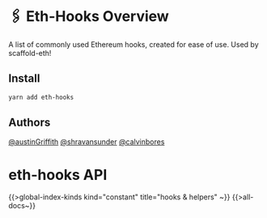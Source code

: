 # 🖇 Eth-Hooks Overview

A list of commonly used Ethereum hooks, created for ease of use. Used by scaffold-eth!

## Install

```sh
yarn add eth-hooks
```

## Authors

[@austinGriffith](https://github.com/austintgriffith)
[@shravansunder](https://github.com/ShravanSunder)
[@calvinbores](https://github.com/calvbore)

# eth-hooks API

{{>global-index-kinds kind="constant" title="hooks & helpers" ~}}
{{>all-docs~}}
